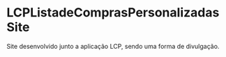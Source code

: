 # LCPListadeComprasPersonalizadasSite
Site desenvolvido junto a aplicação LCP, sendo uma forma de divulgação.
